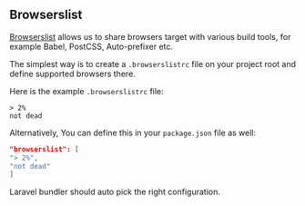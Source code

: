## Browserslist

[Browserslist](https://github.com/browserslist/browserslist) allows us to share browsers target with various build
tools, for example Babel, PostCSS, Auto-prefixer etc.

The simplest way is to create a `.browserslistrc` file on your project root and define supported browsers there.

Here is the example `.browserslistrc` file:

```
> 2%
not dead
```

Alternatively, You can define this in your `package.json` file as well:

```json
"browserslist": [
"> 2%",
"not dead"
]
```

Laravel bundler should auto pick the right configuration.
